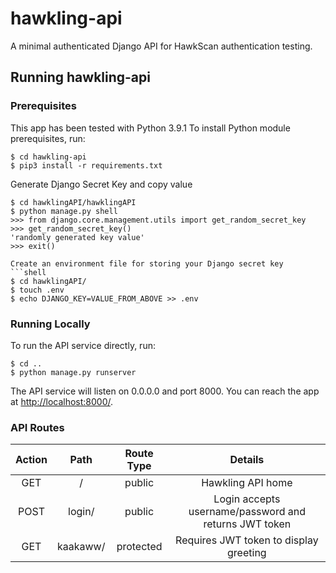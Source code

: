 # hawkling-api

A minimal authenticated Django API for HawkScan authentication testing.

## Running hawkling-api

### Prerequisites
This app has been tested with Python 3.9.1 To install Python module prerequisites, run:
```shell
$ cd hawkling-api
$ pip3 install -r requirements.txt
```

Generate Django Secret Key and copy value
```shell
$ cd hawklingAPI/hawklingAPI
$ python manage.py shell
>>> from django.core.management.utils import get_random_secret_key
>>> get_random_secret_key()
'randomly generated key value'
>>> exit()

Create an environment file for storing your Django secret key
```shell
$ cd hawklingAPI/
$ touch .env
$ echo DJANGO_KEY=VALUE_FROM_ABOVE >> .env
```

### Running Locally

To run the API service directly, run:
```shell
$ cd ..
$ python manage.py runserver
```

The API service will listen on 0.0.0.0 and port 8000. You can reach the app at [http://localhost:8000/](http://localhost:8000/).


### API Routes
| **Action** |            **Path**           |   **Route Type**  |                     **Details**                         |
|:----------:|:-----------------------------:|:-----------------:|:-------------------------------------------------------:|
|     GET    |             /                 |      public       |                 Hawkling API home                       |
|     POST   |          login/               |      public       |  Login accepts username/password and returns JWT token  |
|     GET    |        kaakaww/               |     protected     |       Requires JWT token to display greeting            |
